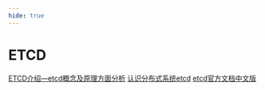 ```yaml
---
hide: true
---
```

# ETCD

[ETCD介绍—etcd概念及原理方面分析](https://zhuanlan.zhihu.com/p/405811320)
[认识分布式系统etcd](https://toutiao.io/posts/clo2v3/preview)
[etcd官方文档中文版](https://doczhcn.gitbook.io/etcd/index/index)